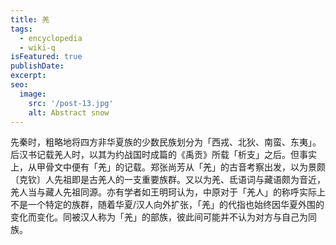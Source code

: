 ```yaml
---
title: 羌
tags:
  - encyclopedia
  - wiki-q
isFeatured: true
publishDate: 
excerpt: 
seo:
  image:
    src: '/post-13.jpg'
    alt: Abstract snow
---
```


先秦时，粗略地将四方非华夏族的少数民族划分为「西戎、北狄、南蛮、东夷」。后汉书记载羌人时，以其为约战国时成篇的《禹贡》所载「析支」之后。但事实上，从甲骨文中便有「羌」的记载。郑张尚芳从「羌」的古音考察出发，以为景颇〔克钦〕人先祖即是古羌人的一支重要族群。又以为羌、氐语词与藏语颇为音近，羌人当与藏人先祖同源。亦有学者如王明珂认为，中原对于「羌人」的称呼实际上不是一个特定的族群，随着华夏/汉人向外扩张，「羌」的代指也始终因华夏外围的变化而变化。同被汉人称为「羌」的部族，彼此间可能并不认为对方与自己为同族。
